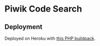 # Piwik Code Search

## Deployment

Deployed on Heroku with [this PHP buildpack](https://github.com/CHH/heroku-buildpack-php).
